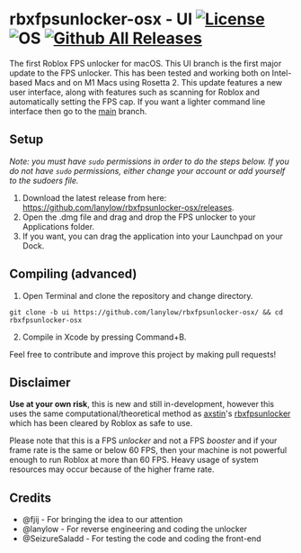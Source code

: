 # rbxfpsunlocker-osx - UI [![License](https://img.shields.io/badge/License-GPL3.0-green.svg)](https://github.com/lanylow/rbxfpsunlocker-osx/blob/main/LICENSE) ![OS](https://img.shields.io/badge/OS-macOS-green.svg) [![Github All Releases](https://img.shields.io/github/downloads/lanylow/rbxfpsunlocker-osx/total.svg)]()

The first Roblox FPS unlocker for macOS. This UI branch is the first major update to the FPS unlocker. This has been tested and working both on Intel-based Macs and on M1 Macs using Rosetta 2. This update features a new user interface, along with features such as scanning for Roblox and automatically setting the FPS cap. If you want a lighter command line interface then go to the [main](https://github.com/lanylow/rbxfpsunlocker-osx/tree/main) branch.

## Setup
*Note: you must have `sudo` permissions in order to do the steps below. If you do not have `sudo` permissions, either change your account or add yourself to the sudoers file.*
1. Download the latest release from here: https://github.com/lanylow/rbxfpsunlocker-osx/releases.
2. Open the .dmg file and drag and drop the FPS unlocker to your Applications folder.
3. If you want, you can drag the application into your Launchpad on your Dock.

## Compiling (advanced)

1. Open Terminal and clone the repository and change directory.

```
git clone -b ui https://github.com/lanylow/rbxfpsunlocker-osx/ && cd rbxfpsunlocker-osx
```

2. Compile in Xcode by pressing Command+B.

Feel free to contribute and improve this project by making pull requests!

## Disclaimer

**Use at your own risk**, this is new and still in-development, however this uses the same computational/theoretical method as [axstin](https://github.com/axstin/)'s [rbxfpsunlocker](https://github.com/axstin/rbxfpsunlocker) which has been cleared by Roblox as safe to use.

Please note that this is a FPS *unlocker* and not a FPS *booster* and if your frame rate is the same or below 60 FPS, then your machine is not powerful enough to run Roblox at more than 60 FPS. Heavy usage of system resources may occur because of the higher frame rate.

## Credits

 - @fjij - For bringing the idea to our attention
 - @lanylow - For reverse engineering and coding the unlocker
 - @SeizureSaladd - For testing the code and coding the front-end

